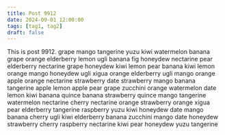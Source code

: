 ```yaml
---
title: Post 9912
date: 2024-09-01 12:00:00
tags: [tag1, tag2]
draft: false
---
```

This is post 9912.
grape
mango
tangerine
yuzu
kiwi
watermelon
banana
grape
orange
elderberry
lemon
ugli
banana
fig
honeydew
nectarine
pear
elderberry
nectarine
grape
honeydew
kiwi
lemon
pear
banana
kiwi
lemon
orange
mango
honeydew
ugli
xigua
orange
elderberry
ugli
mango
orange
apple
orange
nectarine
strawberry
date
strawberry
mango
banana
tangerine
apple
lemon
apple
pear
grape
zucchini
orange
watermelon
date
lemon
kiwi
banana
quince
banana
strawberry
quince
mango
tangerine
watermelon
nectarine
cherry
nectarine
orange
strawberry
orange
xigua
pear
elderberry
tangerine
raspberry
yuzu
kiwi
honeydew
date
mango
banana
cherry
ugli
kiwi
elderberry
banana
zucchini
mango
date
honeydew
strawberry
cherry
raspberry
nectarine
kiwi
pear
honeydew
yuzu
tangerine
